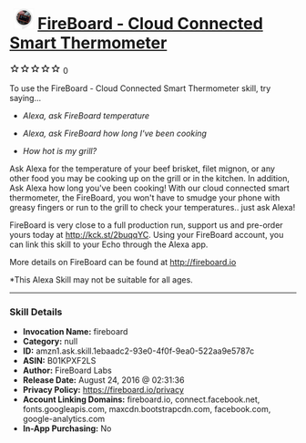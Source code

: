 # &nbsp;<img src="skill_icon" alt="FireBoard - Cloud Connected Smart Thermometer icon" width="36"> [FireBoard - Cloud Connected Smart Thermometer](http://alexa.amazon.com/#skills/amzn1.ask.skill.1ebaadc2-93e0-4f0f-9ea0-522aa9e5787c)
![0 stars](../../images/ic_star_border_black_18dp_1x.png)![0 stars](../../images/ic_star_border_black_18dp_1x.png)![0 stars](../../images/ic_star_border_black_18dp_1x.png)![0 stars](../../images/ic_star_border_black_18dp_1x.png)![0 stars](../../images/ic_star_border_black_18dp_1x.png) 0

To use the FireBoard - Cloud Connected Smart Thermometer skill, try saying...

* *Alexa, ask FireBoard temperature*

* *Alexa, ask FireBoard how long I've been cooking*

* *How hot is my grill?*

Ask Alexa for the temperature of your beef brisket, filet mignon, or any other food you may be cooking up on the grill or in the kitchen.  In addition, Ask Alexa how long you've been cooking!  With our cloud connected smart thermometer, the FireBoard, you won't have to smudge your phone with greasy fingers or run to the grill to check your temperatures.. just ask Alexa!

FireBoard is very close to a full production run, support us and pre-order yours today at http://kck.st/2buqqYC.   Using your FireBoard account, you can link this skill to your Echo through the Alexa app.

More details on FireBoard can be found at http://fireboard.io

*This Alexa Skill may not be suitable for all ages.

***

### Skill Details

* **Invocation Name:** fireboard
* **Category:** null
* **ID:** amzn1.ask.skill.1ebaadc2-93e0-4f0f-9ea0-522aa9e5787c
* **ASIN:** B01KPXF2LS
* **Author:** FireBoard Labs
* **Release Date:** August 24, 2016 @ 02:31:36
* **Privacy Policy:** https://fireboard.io/privacy
* **Account Linking Domains:** fireboard.io, connect.facebook.net, fonts.googleapis.com, maxcdn.bootstrapcdn.com, facebook.com, google-analytics.com
* **In-App Purchasing:** No
